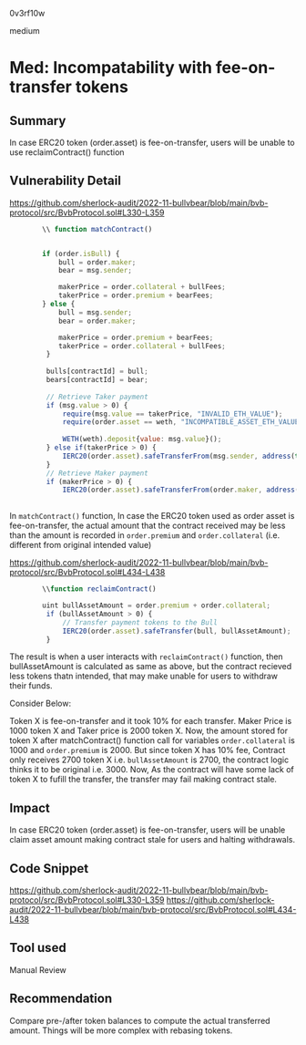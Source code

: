 0v3rf10w

medium

# Med: Incompatability with fee-on-transfer tokens

## Summary
In case ERC20 token (order.asset) is fee-on-transfer, users will be unable to use reclaimContract() function

## Vulnerability Detail

https://github.com/sherlock-audit/2022-11-bullvbear/blob/main/bvb-protocol/src/BvbProtocol.sol#L330-L359
```javascript
        \\ function matchContract()


        if (order.isBull) {
            bull = order.maker;
            bear = msg.sender;

            makerPrice = order.collateral + bullFees;
            takerPrice = order.premium + bearFees;
        } else {
            bull = msg.sender;
            bear = order.maker;

            makerPrice = order.premium + bearFees; 
            takerPrice = order.collateral + bullFees; 
         } 
  
         bulls[contractId] = bull; 
         bears[contractId] = bear; 
  
         // Retrieve Taker payment 
         if (msg.value > 0) { 
             require(msg.value == takerPrice, "INVALID_ETH_VALUE"); 
             require(order.asset == weth, "INCOMPATIBLE_ASSET_ETH_VALUE"); 
  
             WETH(weth).deposit{value: msg.value}(); 
         } else if(takerPrice > 0) { 
             IERC20(order.asset).safeTransferFrom(msg.sender, address(this), takerPrice); 
         } 
         // Retrieve Maker payment 
         if (makerPrice > 0) { 
             IERC20(order.asset).safeTransferFrom(order.maker, address(this), makerPrice);
             
```

In `matchContract()` function, In case the ERC20 token used as order asset is fee-on-transfer, the actual amount that the contract received may be less than the amount is recorded in `order.premium` and `order.collateral` (i.e. different from original intended value)

https://github.com/sherlock-audit/2022-11-bullvbear/blob/main/bvb-protocol/src/BvbProtocol.sol#L434-L438
```javascript
        \\function reclaimContract()

        uint bullAssetAmount = order.premium + order.collateral; 
         if (bullAssetAmount > 0) { 
             // Transfer payment tokens to the Bull 
             IERC20(order.asset).safeTransfer(bull, bullAssetAmount); 
         }

```
The result is when a user interacts with `reclaimContract()` function, then  bullAssetAmount is calculated as same as above, but the contract recieved less tokens thatn intended, that may make unable for users to withdraw their funds.

Consider Below: 

Token X is fee-on-transfer and it took 10% for each transfer. Maker Price is 1000 token X and Taker price is 2000 token X. Now, the amount stored for token X after matchContract() function call for variables `order.collateral` is 1000 and `order.premium` is 2000. But since token X has 10% fee, Contract only receives 2700 token X i.e. `bullAssetAmount` is 2700, the contract logic thinks it to be original i.e. 3000. 
Now, As the contract will have some lack of token X to fufill the transfer, the transfer may fail making contract stale. 

## Impact 
In case ERC20 token (order.asset) is fee-on-transfer, users will be unable claim asset amount making contract stale for users and halting withdrawals.

## Code Snippet
https://github.com/sherlock-audit/2022-11-bullvbear/blob/main/bvb-protocol/src/BvbProtocol.sol#L330-L359
https://github.com/sherlock-audit/2022-11-bullvbear/blob/main/bvb-protocol/src/BvbProtocol.sol#L434-L438

## Tool used
Manual Review

## Recommendation
Compare pre-/after token balances to compute the actual transferred amount. Things will be more complex with rebasing tokens.